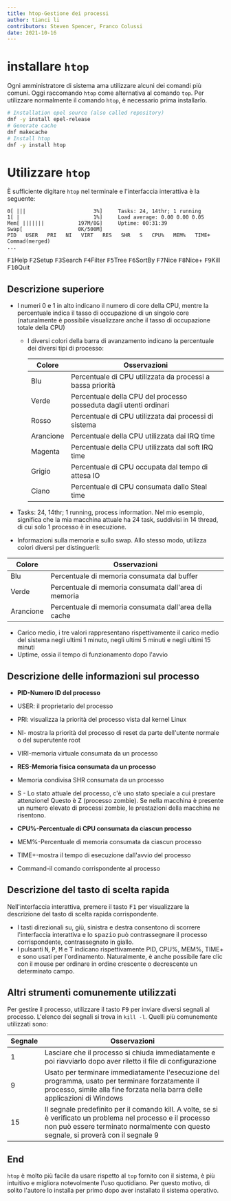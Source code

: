 ```yaml
---
title: htop-Gestione dei processi
author: tianci li
contributors: Steven Spencer, Franco Colussi
date: 2021-10-16
---
```


# installare `htop`
Ogni amministratore di sistema ama utilizzare alcuni dei comandi più comuni. Oggi raccomando `htop` come alternativa al comando `top`. Per utilizzare normalmente il comando `htop`, è necessario prima installarlo.

``` bash
# Installation epel source (also called repository)
dnf -y install epel-release
# Generate cache
dnf makecache
# Install htop
dnf -y install htop
```

# Utilizzare `htop`
È sufficiente digitare `htop` nel terminale e l'interfaccia interattiva è la seguente:

```
0[ |||                      3%]     Tasks: 24, 14thr; 1 running
1[ |                        1%]     Load average: 0.00 0.00 0.05
Mem[ |||||||           197M/8G]     Uptime: 00:31:39
Swap[                  0K/500M]
PID   USER   PRI   NI   VIRT   RES   SHR   S   CPU%   MEM%   TIME+   Commad(merged)
...
```

<kbd>F1</kbd>Help   <kbd>F2</kbd>Setup  <kbd>F3</kbd>Search <kbd>F4</kbd>Filter <kbd>F5</kbd>Tree   <kbd>F6</kbd>SortBy <kbd>F7</kbd>Nice   <kbd>F8</kbd>Nice+  <kbd>F9</kbd>Kill   <kbd>F10</kbd>Quit

## Descrizione superiore

* I numeri 0 e 1 in alto indicano il numero di core della CPU, mentre la percentuale indica il tasso di occupazione di un singolo core (naturalmente è possibile visualizzare anche il tasso di occupazione totale della CPU)
    * I diversi colori della barra di avanzamento indicano la percentuale dei diversi tipi di processo:

        | Colore    | Osservazioni                                                       |
        | --------- | ------------------------------------------------------------------ |
        | Blu       | Percentuale di CPU utilizzata da processi a bassa priorità         |
        | Verde     | Percentuale della CPU del processo posseduta dagli utenti ordinari |
        | Rosso     | Percentuale di CPU utilizzata dai processi di sistema              |
        | Arancione | Percentuale della CPU utilizzata dai IRQ time                      |
        | Magenta   | Percentuale della CPU utilizzata dal soft IRQ time                 |
        | Grigio    | Percentuale di CPU occupata dal tempo di attesa IO                 |
        | Ciano     | Percentuale di CPU consumata dallo Steal time                      |

* Tasks: 24, 14thr; 1 running, process information. Nel mio esempio, significa che la mia macchina attuale ha 24 task, suddivisi in 14 thread, di cui solo 1 processo è in esecuzione.
* Informazioni sulla memoria e sullo swap. Allo stesso modo, utilizza colori diversi per distinguerli:

 | Colore    | Osservazioni                                           |
 | --------- | ------------------------------------------------------ |
 | Blu       | Percentuale di memoria consumata dal buffer            |
 | Verde     | Percentuale di memoria consumata dall'area di memoria  |
 | Arancione | Percentuale di memoria consumata dall'area della cache |

* Carico medio, i tre valori rappresentano rispettivamente il carico medio del sistema negli ultimi 1 minuto, negli ultimi 5 minuti e negli ultimi 15 minuti
* Uptime, ossia il tempo di funzionamento dopo l'avvio

## Descrizione delle informazioni sul processo

* **PID-Numero ID del processo**

* USER: il proprietario del processo
* PRI: visualizza la priorità del processo vista dal kernel Linux
* NI- mostra la priorità del processo di reset da parte dell'utente normale o del superutente root
* VIRI-memoria virtuale consumata da un processo

* **RES-Memoria fisica consumata da un processo**

* Memoria condivisa SHR consumata da un processo
* S - Lo stato attuale del processo, c'è uno stato speciale a cui prestare attenzione! Questo è Z (processo zombie). Se nella macchina è presente un numero elevato di processi zombie, le prestazioni della macchina ne risentono.

* **CPU%-Percentuale di CPU consumata da ciascun processo**

* MEM%-Percentuale di memoria consumata da ciascun processo
* TIME+-mostra il tempo di esecuzione dall'avvio del processo
* Command-il comando corrispondente al processo

## Descrizione del tasto di scelta rapida
Nell'interfaccia interattiva, premere il tasto <kbd>F1</kbd> per visualizzare la descrizione del tasto di scelta rapida corrispondente.

* I tasti direzionali su, giù, sinistra e destra consentono di scorrere l'interfaccia interattiva e lo <kbd>spazio</kbd> può contrassegnare il processo corrispondente, contrassegnato in giallo.
* I pulsanti <kbd>N</kbd>, <kbd>P</kbd>, <kbd>M</kbd> e <kbd>T</kbd> indicano rispettivamente PID, CPU%, MEM%, TIME+ e sono usati per l'ordinamento. Naturalmente, è anche possibile fare clic con il mouse per ordinare in ordine crescente o decrescente un determinato campo.

## Altri strumenti comunemente utilizzati
Per gestire il processo, utilizzare il tasto <kbd>F9</kbd> per inviare diversi segnali al processo. L'elenco dei segnali si trova in `kill -l`. Quelli più comunemente utilizzati sono:

| Segnale | Osservazioni                                                                                                                                                                                        |
| ------- | --------------------------------------------------------------------------------------------------------------------------------------------------------------------------------------------------- |
| 1       | Lasciare che il processo si chiuda immediatamente e poi riavviarlo dopo aver riletto il file di configurazione                                                                                      |
| 9       | Usato per terminare immediatamente l'esecuzione del programma, usato per terminare forzatamente il processo, simile alla fine forzata nella barra delle applicazioni di Windows                     |
| 15      | Il segnale predefinito per il comando kill. A volte, se si è verificato un problema nel processo e il processo non può essere terminato normalmente con questo segnale, si proverà con il segnale 9 |

## End
`htop` è molto più facile da usare rispetto al `top` fornito con il sistema, è più intuitivo e migliora notevolmente l'uso quotidiano. Per questo motivo, di solito l'autore lo installa per primo dopo aver installato il sistema operativo.

